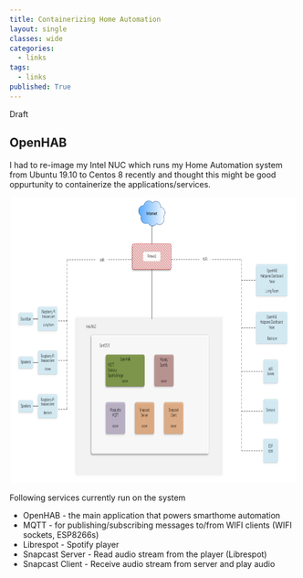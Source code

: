 ```yaml
---
title: Containerizing Home Automation
layout: single
classes: wide
categories:
  - links
tags:
  - links
published: True
---
```

Draft
## OpenHAB

I had to re-image my Intel NUC which runs my Home Automation system from Ubuntu 19.10 to Centos 8 recently and thought this might be good oppurtunity to containerize the applications/services. 

<div style="display: flex; justify-content: center;">
    <a href="/assets/images/Home-Automation.png" class="image-popup"><img src="/assets/images/Home-Automation.png" alt="Home-Automation.png" title="Home Automation" width="500" height="500"></a>
</div>

Following services currently run on the system

* OpenHAB - the main application that powers smarthome automation
* MQTT - for publishing/subscribing messages to/from WIFI clients (WIFI sockets, ESP8266s)
* Librespot - Spotify player
* Snapcast Server - Read audio stream from the player (Librespot)
* Snapcast Client - Receive audio stream from server and play audio

<!--stackedit_data:
eyJoaXN0b3J5IjpbMjczNDMyNzA3XX0=
-->